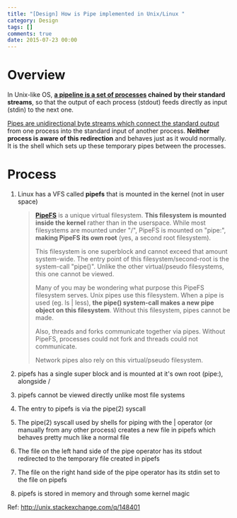 ```yaml
---
title: "[Design] How is Pipe implemented in Unix/Linux "
category: Design
tags: []
comments: true
date: 2015-07-23 00:00
---
```



# Overview

In Unix-like OS, **[a pipeline is a set of processes](https://goo.gl/0NAqd9) chained by their standard streams**, so that the output of each process (stdout) feeds directly as input (stdin) to the next one.

[Pipes are unidirectional byte streams which connect the standard output](http://stackoverflow.com/a/17503877) from one process into the standard input of another process. **Neither process is aware of this redirection** and behaves just as it would normally. It is the shell which sets up these temporary pipes between the processes.

# Process

1. Linux has a VFS called **pipefs** that is mounted in the kernel (not in user space)

   > **[PipeFS](http://www.linux.org/threads/pipefs-sockfs-debugfs-and-securityfs.5383/)** is a unique virtual filesystem. **This filesystem is mounted inside the kernel** rather than in the userspace. While most filesystems are mounted under "/", PipeFS is mounted on "pipe:", **making PipeFS its own root** (yes, a second root filesystem).
   >
   > This filesystem is one superblock and cannot exceed that amount system-wide. The entry point of this filesystem/second-root is the system-call "pipe()". Unlike the other virtual/pseudo filesystems, this one cannot be viewed.
   >
   > Many of you may be wondering what purpose this PipeFS filesystem serves. Unix pipes use this filesystem. When a pipe is used (eg. ls | less), **the pipe() system-call makes a new pipe object on this filesystem**. Without this filesystem, pipes cannot be made.
   >
   > Also, threads and forks communicate together via pipes. Without PipeFS, processes could not fork and threads could not communicate.
   >
   > Network pipes also rely on this virtual/pseudo filesystem.

1. pipefs has a single super block and is mounted at it's own root (pipe:), alongside /

1. pipefs cannot be viewed directly unlike most file systems

1. The entry to pipefs is via the pipe(2) syscall

1. The pipe(2) syscall used by shells for piping with the | operator (or manually from any other process) creates a new file in pipefs which behaves pretty much like a normal file

1. The file on the left hand side of the pipe operator has its stdout redirected to the temporary file created in pipefs

1. The file on the right hand side of the pipe operator has its stdin set to the file on pipefs

1. pipefs is stored in memory and through some kernel magic

Ref: http://unix.stackexchange.com/q/148401
